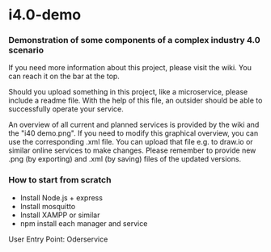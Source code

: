 # i4.0-demo

### Demonstration of some components of a complex industry 4.0 scenario

If you need more information about this project, please visit the wiki. You can reach it on the bar at the top.

Should you upload something in this project, like a microservice, please include a readme file. With the help of this file, an outsider should be able to successfully operate your service.

An overview of all current and planned services is provided by the wiki and the "i40 demo.png". If you need to modify this graphical overview, you can use the corresponding .xml file. You can upload that file e.g. to draw.io or similar online services to make changes. Please remember to provide new .png (by exporting) and .xml (by saving) files of the updated versions.

### How to start from scratch
- Install Node.js + express
- Install mosquitto
- Install XAMPP or similar
- npm install each manager and service


User Entry Point: Oderservice
